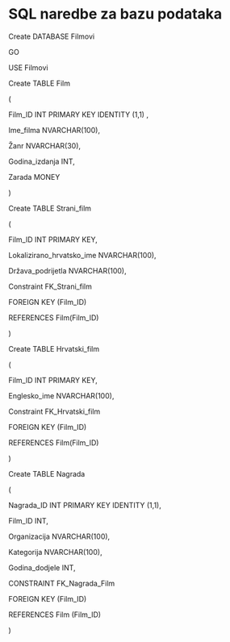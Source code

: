 # SQL naredbe za bazu podataka


Create DATABASE Filmovi

GO


USE Filmovi


Create TABLE Film

(

Film_ID INT PRIMARY KEY IDENTITY (1,1) ,

Ime_filma NVARCHAR(100),

Žanr NVARCHAR(30),

Godina_izdanja INT,

Zarada MONEY

)


Create TABLE Strani_film

(

Film_ID INT PRIMARY KEY,

Lokalizirano_hrvatsko_ime NVARCHAR(100),

Država_podrijetla NVARCHAR(100),


Constraint FK_Strani_film

FOREIGN KEY (Film_ID)

REFERENCES Film(Film_ID)

)


Create TABLE Hrvatski_film

(

Film_ID INT PRIMARY KEY,

Englesko_ime NVARCHAR(100),


Constraint FK_Hrvatski_film

FOREIGN KEY (Film_ID)

REFERENCES Film(Film_ID)

)


Create TABLE Nagrada

(

Nagrada_ID INT PRIMARY KEY IDENTITY (1,1),

Film_ID INT,

Organizacija NVARCHAR(100),

Kategorija NVARCHAR(100),

Godina_dodjele INT,


CONSTRAINT FK_Nagrada_Film

FOREIGN KEY (Film_ID)

REFERENCES Film (Film_ID)

)